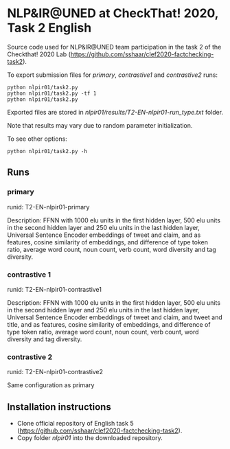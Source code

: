 # NLP&IR@UNED at CheckThat! 2020, Task 2 English

Source code used for NLP&IR@UNED team participation in the task 2 of the Checkthat! 2020 Lab (https://github.com/sshaar/clef2020-factchecking-task2).

To export submission files for *primary*, *contrastive1* and *contrastive2* runs:

    python nlpir01/task2.py
    python nlpir01/task2.py -tf 1
    python nlpir01/task2.py

Exported files are stored in *nlpir01/results/T2-EN-nlpir01-run_type.txt* folder.

Note that results may vary due to random parameter initialization.

To see other options:

    python nlpir01/task2.py -h

## Runs

### primary

runid: T2-EN-nlpir01-primary

Description: FFNN with 1000 elu units in the first hidden layer, 500 elu units in the second hidden layer and 250 elu units in the last hidden layer, Universal Sentence Encoder embeddings of tweet and claim, and as features, cosine similarity of embeddings, and difference of type token ratio, average word count, noun count, verb count, word diversity and tag diversity.

### contrastive 1

runid: T2-EN-nlpir01-contrastive1

Description: FFNN with 1000 elu units in the first hidden layer, 500 elu units in the second hidden layer and 250 elu units in the last hidden layer, Universal Sentence Encoder embeddings of tweet and claim, and tweet and title, and as features, cosine similarity of embeddings, and difference of type token ratio, average word count, noun count, verb count, word diversity and tag diversity.


### contrastive 2

runid: T2-EN-nlpir01-contrastive2

Same configuration as primary

## Installation instructions

- Clone official repository of English task 5 (https://github.com/sshaar/clef2020-factchecking-task2).
- Copy folder *nlpir01* into the downloaded repository.
